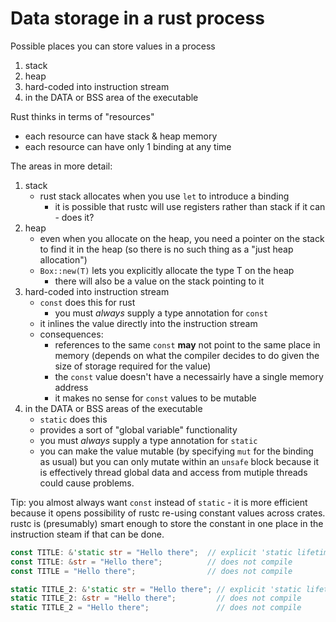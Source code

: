 # Data storage in a rust process

Possible places you can store values in a process

1. stack
2. heap
3. hard-coded into instruction stream
4. in the DATA or BSS area of the executable


Rust thinks in terms of "resources"

* each resource can have stack & heap memory
* each resource can have only 1 binding at any time

The areas in more detail:

1. stack
    * rust stack allocates when you use `let` to introduce a binding
        * it is possible that rustc will use registers rather than stack if it can - does it?
1. heap
    * even when you allocate on the heap, you need a pointer on the stack to
      find it in the heap (so there is no such thing as a "just heap allocation")
    * `Box::new(T)` lets you explicitly allocate the type T on the heap
        * there will also be a value on the stack pointing to it
1. hard-coded into instruction stream
    * `const` does this for rust
        * you must *always* supply a type annotation for `const`
    * it inlines the value directly into the instruction stream
    * consequences:
        * references to the same `const` **may** not point to the same place in
          memory (depends on what the compiler decides to do given the size of
          storage required for the value)
        * the `const` value doesn't have a necessairly have a single memory address
        * it makes no sense for `const` values to be mutable
1. in the DATA or BSS areas of the executable
    * `static` does this
    * provides a sort of "global variable" functionality
    * you must *always* supply a type annotation for `static`
    * you can make the value mutable (by specifying `mut` for the binding as
      usual) but you can only mutate within an `unsafe` block because it is
      effectively thread global data and access from mutiple threads could
      cause problems.

Tip: you almost always want `const` instead of `static` - it is more efficient
because it opens possibility of rustc re-using constant values across crates.
rustc is (presumably) smart enough to store the constant in one place in the
instruction steam if that can be done.

```rust
const TITLE: &'static str = "Hello there";  // explicit 'static lifetime is required
const TITLE: &str = "Hello there";          // does not compile
const TITLE = "Hello there";                // does not compile

static TITLE_2: &'static str = "Hello there"; // explicit 'static lifetime is required
static TITLE_2: &str = "Hello there";         // does not compile
static TITLE_2 = "Hello there";               // does not compile
```
